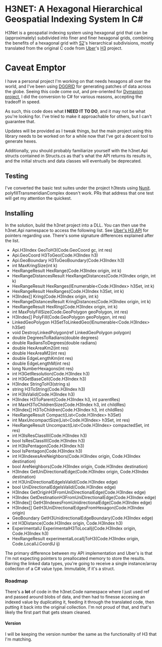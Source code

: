 # H3NET: A Hexagonal Hierarchical Geospatial Indexing System In C# #

H3Net is a geospatial indexing system using hexagonal grid that can be (approximately) subdivided into finer and finer hexagonal grids, combining the benefits of a hexagonal grid with [S2](https://code.google.com/archive/p/s2-geometry-library/)'s hierarchical subdivisions, mostly translated from the original C code from [Uber](https://github.com/uber)'s [H3](https://github.com/uber/h3) project.

# Caveat Emptor

I have a personal project I'm working on that needs hexagons all over the world, and I've been using [DGGRID](http://www.discreteglobalgrids.org/software/) for generating patches of data across the globe.  Seeing this code come out, and pre-oriented for [Dymaxion project](https://en.wikipedia.org/wiki/Dymaxion_map), I did the conversion to C# for various reasons, accepting the tradeoff in speed.  

As such, this code does what **I NEED IT TO DO**, and it may not be what you're looking for.  I've tried to make it approachable for others, but I can't guarantee that.

Updates will be provided as I tweak things, but the main project using this library needs to be worked on for a while now that I've got a decent tool to generate hexes.

Additionally, you should probably familiarize yourself with the h3net.Api structs contained in Structs.cs as that's what the API returns its results in, and the initial structs and data classes will eventually be deprecated.

## Testing
I've converted the basic test suites under the project h3tests using [Nunit](https://github.com/nunit).  polyfillTransmeridianComplex doesn't work.  PRs that address that one test will get my attention the quickest.

## Installing

In the solution, build the h3net project into a DLL.  You can then use the h3net.Api namespace to access the following list.  See [Uber's H3 API](https://uber.github.io/h3/#/documentation/api-reference/indexing) for pointers regarding use.  There's some signature differences explained after the list.

- Api.H3Index GeoToH3(Code.GeoCoord gc, int res)
- Api.GeoCoord H3ToGeo(Code.H3Index h3)
- Api.GeoBoundary H3ToGeoBoundary(Code.H3Index h3)
- int MaxKringSize(int k)
- HexRangeResult HexRange(Code.H3Index origin, int k)
- HexRangeDistancesResult HexRangeDistances(Code.H3Index origin, int k)
- HexRangeResult HexRanges(IEnumerable<Code.H3Index> h3Set, int k)
- HexRangeResult HexRanges(Code.H3Index h3Set, int k)
- H3Index[] Kring(Code.H3Index origin, int k)
- HexRangeDistancesResult KringDistances(Code.H3Index origin, int k)
- HexRangeResult HexRing(Code.H3Index origin, int k)
- int MaxPolyFillSize(Code.GeoPolygon geoPolygon, int res)
- H3Index[] PolyFill(Code.GeoPolygon geoPolygon, int res)
- LinkedGeoPolygon H3SetToLinkedGeo(IEnumerable<Code.H3Index> h3Set)
- void DestroyLinkedPolygon(ref LinkedGeoPolygon polygon)
- double DegreesToRadians(double degrees)
- double RadiansToDegrees(double radians)
- double HexAreaKm2(int res)
- double HexAreaM2(int res)
- double EdgeLengthKm(int res)
- double EdgeLengthM(int res)
- long NumberHexagons(int res)
- int H3GetResolution(Code.H3Index h3)
- int H3GetBaseCell(Code.H3Index h3)
- H3Index StringToH3(string s)
- string H3ToString(Code.H3Index h3)
- int H3IsValid(Code.H3Index h3)
- H3Index H3ToParent(Code.H3Index h3, int parentRes)
- int MaxH3ToChildrenSize(Code.H3Index h3, int childRes)
- H3Index[] H3ToChildren(Code.H3Index h3, int childRes)
- HexRangeResult Compact(List<Code.H3Index> h3Set)
- int MaxUncompactSize(List<Code.H3Index> h3Set, int res)
- HexRangeResult Uncompact(List<Code.H3Index> compactedSet, int res)
- int H3IsResClassIII(Code.H3Index h3)
- bool IsResClassIII(Code.H3Index h3)
- int H3IsPentagon(Code.H3Index h3)
- bool IsPentagon(Code.H3Index h3)
- int H3IndexesAreNeighbors(Code.H3Index origin, Code.H3Index destination)
- bool AreNeighbors(Code.H3Index origin, Code.H3Index destination)
- H3Index GetUniDirectionalEdge(Code.H3Index origin, Code.H3Index destination)
- int H3UniDirectionalEdgeIsValid(Code.H3Index edge)
- bool UniDirectionalEdgeIsValid(Code.H3Index edge)
- H3Index GetOriginH3FromUniDirectionalEdge(Code.H3Index edge)
- H3Index GetDestinationH3FromUniDirectionalEdge(Code.H3Index edge)
- H3Index[] GetH3IndexesFromUnidirectionalEdge(Code.H3Index edge)
- H3Index[] GetH3UniDirectionalEdgesFromHexagon(Code.H3Index origin)
- GeoBoundary GetH3UnidirectionalEdgeBoundary(Code.H3Index edge)
- int H3Distance(Code.H3Index origin, Code.H3Index h3)
- ExperimentalIJ ExperimentalH3ToLocalIj(Code.H3Index origin, Code.H3Index h3)
- HexRangeResult experimentalLocalIjToH3(Code.H3Index origin, Code.LocalIJ.CoordIJ ij)

The primary difference between my API implementation and Uber's is that I'm not expecting pointers to preallocated memory to store the results.  Barring the linked data types, you're going to receive a single instance/array collection of a C# value type.  Immutable, if it's a struct.

### Roadmap
There's a **lot** of code in the h3net.Code namespace where I just used ref and passed around blobs of data, and then had to finesse accesing an indexed value by duplicating it, feeding it through the translated code, then putting it back into the original collection.  I'm not proud of that, and that's likely the first part that gets steam cleaned.

#### Version
I will be keeping the version number the same as the functionality of H3 that I'm matching.
